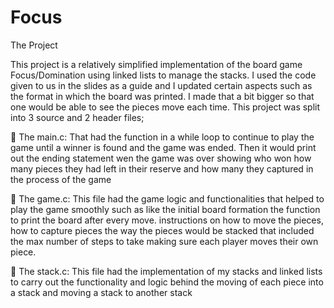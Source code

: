 # Focus

The Project

This project is a relatively simplified implementation of the board game Focus/Domination using linked lists to manage 
the stacks. I used the code given to us in the slides as a guide and I updated certain aspects such as the format in which
the board was printed. I made that a bit bigger so that one would be able to see the pieces move each time.
This project was split into 3 source and  2 header files;

	The main.c: That had the function in a while loop to continue to play the game until a winner is found and the 
game was ended. Then it would print out the ending statement wen the game was over showing who won how many pieces 
they had left in their reserve and how many they captured in the process of the game

	The game.c: This file had the game logic and functionalities that helped to play the game smoothly such as like 
the initial board formation the function to print the board after every move. instructions on how to move the pieces, 
how to capture pieces the way the pieces would be stacked that included the max number of steps to take making sure 
each player moves their own piece. 

	The stack.c: This file had the implementation of my stacks and linked lists to carry out the functionality and logic
behind the moving of each piece into a stack and moving a stack to another stack

